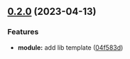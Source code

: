## [0.2.0](https://github.com/Edu-Games-Academy/Simple-Quiz-Composer/compare/v0.1.0...v0.2.0) (2023-04-13)


### Features

* **module:** add lib template ([04f583d](https://github.com/Edu-Games-Academy/Simple-Quiz-Composer/commit/04f583d9bbd9fec77bf285976cdf9f38d270b0b7))
